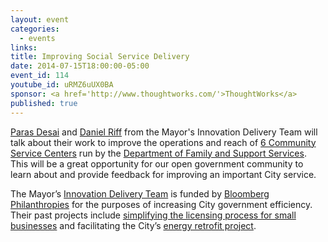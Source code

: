 ```yaml
---
layout: event
categories: 
  - events
links:
title: Improving Social Service Delivery
date: 2014-07-15T18:00:00-05:00
event_id: 114
youtube_id: uRMZ6uUX0BA
sponsor: <a href='http://www.thoughtworks.com/'>ThoughtWorks</a>
published: true
---
```


[Paras Desai](https://www.linkedin.com/pub/paras-desai/1/284/993) and [Daniel Riff](https://www.linkedin.com/pub/daniel-riff/1a/132/579) from the Mayor's Innovation Delivery Team will talk about their work to improve the operations and reach of [6 Community Service Centers](http://www.cityofchicago.org/city/en/depts/fss/provdrs/serv/svcs/community_servicecenterlocations.html) run by the [Department of Family and Support Services](http://www.cityofchicago.org/city/en/depts/fss.html). This will be a great opportunity for our open government community to learn about and provide feedback for improving an important City service.

The Mayor’s [Innovation Delivery Team](http://blogs.wttw.com/moreonthestory/2011/07/14/emanuel-announces-innovation-delivery-teams/) is funded by [Bloomberg Philanthropies](http://www.bloomberg.org/program/government-innovation/innovation-delivery-teams/) for the purposes of increasing City government efficiency. Their past projects include [simplifying the licensing process for small businesses](http://www.cityofchicago.org/city/en/depts/mayor/press_room/press_releases/2012/april_2012/mayor_rahm_emanuelannounces60percentreductioninlicensetypestohel.html) and facilitating the City’s [energy retrofit project](http://www.cityofchicago.org/city/en/depts/mayor/press_room/press_releases/2012/august_2012/residential_phaseofretrofitchicagolaunched.html).